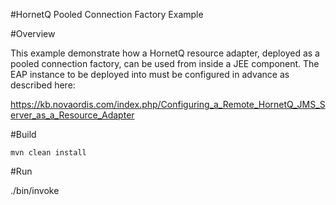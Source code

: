#HornetQ Pooled Connection Factory Example

#Overview

This example demonstrate how a HornetQ resource adapter, deployed as a pooled connection factory, can be used from
inside a JEE component. The EAP instance to be deployed into must be configured in advance as described here:

https://kb.novaordis.com/index.php/Configuring_a_Remote_HornetQ_JMS_Server_as_a_Resource_Adapter

#Build

```
mvn clean install
```

#Run

./bin/invoke

